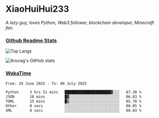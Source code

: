 # XiaoHuiHui233

*A lazy guy, loves Python, Web3 follower, blockchain developer, Minecraft fan.*

### [Github Readme Stats](https://github.com/anuraghazra/github-readme-stats)

![Top Langs](https://github-readme-stats.vercel.app/api/top-langs/?username=XiaoHuiHui233&layout=compact&theme=github_dark)

![Anurag's GitHub stats](https://github-readme-stats.vercel.app/api?username=XiaoHuiHui233&show_icons=true&theme=github_dark)

### [WakaTime](https://wakatime.com)

<!--START_SECTION:waka-->

```txt
From: 29 June 2025 - To: 06 July 2025

Python     3 hrs 51 mins   █████████████████████▓░░░   87.30 %
JSON       18 mins         █▓░░░░░░░░░░░░░░░░░░░░░░░   06.83 %
TOML       15 mins         █▒░░░░░░░░░░░░░░░░░░░░░░░   05.78 %
Other      0 secs          ░░░░░░░░░░░░░░░░░░░░░░░░░   00.05 %
XML        0 secs          ░░░░░░░░░░░░░░░░░░░░░░░░░   00.03 %
```

<!--END_SECTION:waka-->
